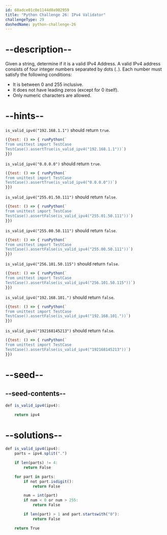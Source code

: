 ```yaml
---
id: 68adce01c0e1144d0a902959
title: "Python Challenge 26: IPv4 Validator"
challengeType: 29
dashedName: python-challenge-26
---
```


# --description--

Given a string, determine if it is a valid IPv4 Address. A valid IPv4 address consists of four integer numbers separated by dots (`.`). Each number must satisfy the following conditions:

- It is between 0 and 255 inclusive.
- It does not have leading zeros (except for 0 itself).
- Only numeric characters are allowed.

# --hints--

`is_valid_ipv4("192.168.1.1")` should return `true`.

```js
({test: () => { runPython(`
from unittest import TestCase
TestCase().assertTrue(is_valid_ipv4("192.168.1.1"))`)
}})
```

`is_valid_ipv4("0.0.0.0")` should return `true`.

```js
({test: () => { runPython(`
from unittest import TestCase
TestCase().assertTrue(is_valid_ipv4("0.0.0.0"))`)
}})
```

`is_valid_ipv4("255.01.50.111")` should return `false`.

```js
({test: () => { runPython(`
from unittest import TestCase
TestCase().assertFalse(is_valid_ipv4("255.01.50.111"))`)
}})
```

`is_valid_ipv4("255.00.50.111")` should return `false`.

```js
({test: () => { runPython(`
from unittest import TestCase
TestCase().assertFalse(is_valid_ipv4("255.00.50.111"))`)
}})
```

`is_valid_ipv4("256.101.50.115")` should return `false`.

```js
({test: () => { runPython(`
from unittest import TestCase
TestCase().assertFalse(is_valid_ipv4("256.101.50.115"))`)
}})
```

`is_valid_ipv4("192.168.101.")` should return `false`.

```js
({test: () => { runPython(`
from unittest import TestCase
TestCase().assertFalse(is_valid_ipv4("192.168.101."))`)
}})
```

`is_valid_ipv4("192168145213")` should return `false`.

```js
({test: () => { runPython(`
from unittest import TestCase
TestCase().assertFalse(is_valid_ipv4("192168145213"))`)
}})
```

# --seed--

## --seed-contents--

```js
def is_valid_ipv4(ipv4):

    return ipv4
```

# --solutions--

```js
def is_valid_ipv4(ipv4):
    parts = ipv4.split(".")    

    if len(parts) != 4:
        return False

    for part in parts:
        if not part.isdigit():
            return False

        num = int(part)
        if num < 0 or num > 255:
            return False

        if len(part) > 1 and part.startswith("0"):
            return False

    return True
```
